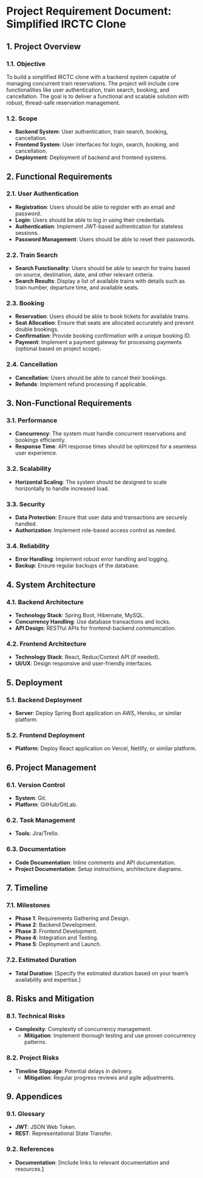 # Project Requirement Document: Simplified IRCTC Clone

## 1. **Project Overview**

### 1.1. **Objective**
To build a simplified IRCTC clone with a backend system capable of managing concurrent train reservations. The project will include core functionalities like user authentication, train search, booking, and cancellation. The goal is to deliver a functional and scalable solution with robust, thread-safe reservation management.

### 1.2. **Scope**
- **Backend System**: User authentication, train search, booking, cancellation.
- **Frontend System**: User interfaces for login, search, booking, and cancellation.
- **Deployment**: Deployment of backend and frontend systems.

## 2. **Functional Requirements**

### 2.1. **User Authentication**
- **Registration**: Users should be able to register with an email and password.
- **Login**: Users should be able to log in using their credentials.
- **Authentication**: Implement JWT-based authentication for stateless sessions.
- **Password Management**: Users should be able to reset their passwords.

### 2.2. **Train Search**
- **Search Functionality**: Users should be able to search for trains based on source, destination, date, and other relevant criteria.
- **Search Results**: Display a list of available trains with details such as train number, departure time, and available seats.

### 2.3. **Booking**
- **Reservation**: Users should be able to book tickets for available trains.
- **Seat Allocation**: Ensure that seats are allocated accurately and prevent double bookings.
- **Confirmation**: Provide booking confirmation with a unique booking ID.
- **Payment**: Implement a payment gateway for processing payments (optional based on project scope).

### 2.4. **Cancellation**
- **Cancellation**: Users should be able to cancel their bookings.
- **Refunds**: Implement refund processing if applicable.

## 3. **Non-Functional Requirements**

### 3.1. **Performance**
- **Concurrency**: The system must handle concurrent reservations and bookings efficiently.
- **Response Time**: API response times should be optimized for a seamless user experience.

### 3.2. **Scalability**
- **Horizontal Scaling**: The system should be designed to scale horizontally to handle increased load.

### 3.3. **Security**
- **Data Protection**: Ensure that user data and transactions are securely handled.
- **Authorization**: Implement role-based access control as needed.

### 3.4. **Reliability**
- **Error Handling**: Implement robust error handling and logging.
- **Backup**: Ensure regular backups of the database.

## 4. **System Architecture**

### 4.1. **Backend Architecture**
- **Technology Stack**: Spring Boot, Hibernate, MySQL.
- **Concurrency Handling**: Use database transactions and locks.
- **API Design**: RESTful APIs for frontend-backend communication.

### 4.2. **Frontend Architecture**
- **Technology Stack**: React, Redux/Context API (if needed).
- **UI/UX**: Design responsive and user-friendly interfaces.

## 5. **Deployment**

### 5.1. **Backend Deployment**
- **Server**: Deploy Spring Boot application on AWS, Heroku, or similar platform.

### 5.2. **Frontend Deployment**
- **Platform**: Deploy React application on Vercel, Netlify, or similar platform.

## 6. **Project Management**

### 6.1. **Version Control**
- **System**: Git.
- **Platform**: GitHub/GitLab.

### 6.2. **Task Management**
- **Tools**: Jira/Trello.

### 6.3. **Documentation**
- **Code Documentation**: Inline comments and API documentation.
- **Project Documentation**: Setup instructions, architecture diagrams.

## 7. **Timeline**

### 7.1. **Milestones**
- **Phase 1**: Requirements Gathering and Design.
- **Phase 2**: Backend Development.
- **Phase 3**: Frontend Development.
- **Phase 4**: Integration and Testing.
- **Phase 5**: Deployment and Launch.

### 7.2. **Estimated Duration**
- **Total Duration**: [Specify the estimated duration based on your team’s availability and expertise.]

## 8. **Risks and Mitigation**

### 8.1. **Technical Risks**
- **Complexity**: Complexity of concurrency management.
  - **Mitigation**: Implement thorough testing and use proven concurrency patterns.

### 8.2. **Project Risks**
- **Timeline Slippage**: Potential delays in delivery.
  - **Mitigation**: Regular progress reviews and agile adjustments.

## 9. **Appendices**

### 9.1. **Glossary**
- **JWT**: JSON Web Token.
- **REST**: Representational State Transfer.

### 9.2. **References**
- **Documentation**: [Include links to relevant documentation and resources.]